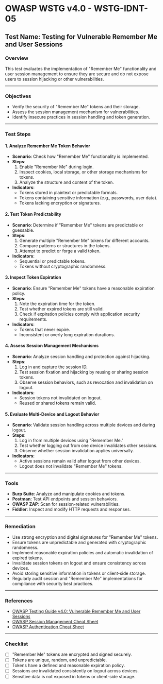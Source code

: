 # OWASP WSTG v4.0 - WSTG-IDNT-05

## Test Name: Testing for Vulnerable Remember Me and User Sessions

### Overview
This test evaluates the implementation of "Remember Me" functionality and user session management to ensure they are secure and do not expose users to session hijacking or other vulnerabilities.

---

### Objectives
- Verify the security of "Remember Me" tokens and their storage.
- Assess the session management mechanism for vulnerabilities.
- Identify insecure practices in session handling and token generation.

---

### Test Steps

#### 1. **Analyze Remember Me Token Behavior**
   - **Scenario**: Check how "Remember Me" functionality is implemented.
   - **Steps**:
     1. Enable "Remember Me" during login.
     2. Inspect cookies, local storage, or other storage mechanisms for tokens.
     3. Analyze the structure and content of the token.
   - **Indicators**:
     - Tokens stored in plaintext or predictable formats.
     - Tokens containing sensitive information (e.g., passwords, user data).
     - Tokens lacking encryption or signatures.

#### 2. **Test Token Predictability**
   - **Scenario**: Determine if "Remember Me" tokens are predictable or guessable.
   - **Steps**:
     1. Generate multiple "Remember Me" tokens for different accounts.
     2. Compare patterns or structures in the tokens.
     3. Attempt to predict or forge a valid token.
   - **Indicators**:
     - Sequential or predictable tokens.
     - Tokens without cryptographic randomness.

#### 3. **Inspect Token Expiration**
   - **Scenario**: Ensure "Remember Me" tokens have a reasonable expiration policy.
   - **Steps**:
     1. Note the expiration time for the token.
     2. Test whether expired tokens are still valid.
     3. Check if expiration policies comply with application security requirements.
   - **Indicators**:
     - Tokens that never expire.
     - Inconsistent or overly long expiration durations.

#### 4. **Assess Session Management Mechanisms**
   - **Scenario**: Analyze session handling and protection against hijacking.
   - **Steps**:
     1. Log in and capture the session ID.
     2. Test session fixation and hijacking by reusing or sharing session tokens.
     3. Observe session behaviors, such as revocation and invalidation on logout.
   - **Indicators**:
     - Session tokens not invalidated on logout.
     - Reused or shared tokens remain valid.

#### 5. **Evaluate Multi-Device and Logout Behavior**
   - **Scenario**: Validate session handling across multiple devices and during logout.
   - **Steps**:
     1. Log in from multiple devices using "Remember Me."
     2. Test whether logging out from one device invalidates other sessions.
     3. Observe whether session invalidation applies universally.
   - **Indicators**:
     - Active sessions remain valid after logout from other devices.
     - Logout does not invalidate "Remember Me" tokens.

---

### Tools
- **Burp Suite**: Analyze and manipulate cookies and tokens.
- **Postman**: Test API endpoints and session behaviors.
- **OWASP ZAP**: Scan for session-related vulnerabilities.
- **Fiddler**: Inspect and modify HTTP requests and responses.

---

### Remediation
- Use strong encryption and digital signatures for "Remember Me" tokens.
- Ensure tokens are unpredictable and generated with cryptographic randomness.
- Implement reasonable expiration policies and automatic invalidation of expired tokens.
- Invalidate session tokens on logout and ensure consistency across devices.
- Avoid storing sensitive information in tokens or client-side storage.
- Regularly audit session and "Remember Me" implementations for compliance with security best practices.

---

### References
- [OWASP Testing Guide v4.0: Vulnerable Remember Me and User Sessions](https://owasp.org/www-project-web-security-testing-guide/)
- [OWASP Session Management Cheat Sheet](https://cheatsheetseries.owasp.org/cheatsheets/Session_Management_Cheat_Sheet.html)
- [OWASP Authentication Cheat Sheet](https://cheatsheetseries.owasp.org/cheatsheets/Authentication_Cheat_Sheet.html)

---

### Checklist
- [ ] "Remember Me" tokens are encrypted and signed securely.
- [ ] Tokens are unique, random, and unpredictable.
- [ ] Tokens have a defined and reasonable expiration policy.
- [ ] Sessions are invalidated consistently on logout across devices.
- [ ] Sensitive data is not exposed in tokens or client-side storage.
